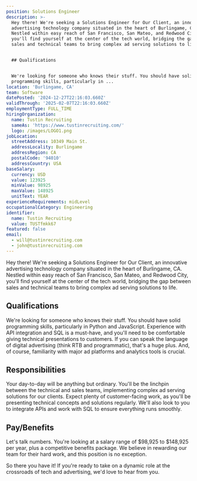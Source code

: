 ```yaml
---
position: Solutions Engineer
description: >-
  Hey there! We're seeking a Solutions Engineer for Our Client, an innovative
  advertising technology company situated in the heart of Burlingame, CA.
  Nestled within easy reach of San Francisco, San Mateo, and Redwood City,
  you'll find yourself at the center of the tech world, bridging the gap between
  sales and technical teams to bring complex ad serving solutions to life.


  ## Qualifications


  We're looking for someone who knows their stuff. You should have solid
  programming skills, particularly in ...
location: 'Burlingame, CA'
team: Software
datePosted: '2024-12-27T22:16:03.660Z'
validThrough: '2025-02-07T22:16:03.660Z'
employmentType: FULL_TIME
hiringOrganization:
  name: Tustin Recruiting
  sameAs: 'https://www.tustinrecruiting.com/'
  logo: /images/LOGO1.png
jobLocation:
  streetAddress: 10349 Main St.
  addressLocality: Burlingame
  addressRegion: CA
  postalCode: '94010'
  addressCountry: USA
baseSalary:
  currency: USD
  value: 123925
  minValue: 98925
  maxValue: 148925
  unitText: YEAR
experienceRequirements: midLevel
occupationalCategory: Engineering
identifier:
  name: Tustin Recruiting
  value: TUSTfmkk67
featured: false
email:
  - will@tustinrecruiting.com
  - john@tustinrecruiting.com
---
```




Hey there! We're seeking a Solutions Engineer for Our Client, an innovative advertising technology company situated in the heart of Burlingame, CA. Nestled within easy reach of San Francisco, San Mateo, and Redwood City, you'll find yourself at the center of the tech world, bridging the gap between sales and technical teams to bring complex ad serving solutions to life.

## Qualifications

We're looking for someone who knows their stuff. You should have solid programming skills, particularly in Python and JavaScript. Experience with API integration and SQL is a must-have, and you'll need to be comfortable giving technical presentations to customers. If you can speak the language of digital advertising (think RTB and programmatic), that's a huge plus. And, of course, familiarity with major ad platforms and analytics tools is crucial.

## Responsibilities

Your day-to-day will be anything but ordinary. You'll be the linchpin between the technical and sales teams, implementing complex ad serving solutions for our clients. Expect plenty of customer-facing work, as you'll be presenting technical concepts and solutions regularly. We'll also look to you to integrate APIs and work with SQL to ensure everything runs smoothly.

## Pay/Benefits

Let's talk numbers. You're looking at a salary range of $98,925 to $148,925 per year, plus a competitive benefits package. We believe in rewarding our team for their hard work, and this position is no exception.

So there you have it! If you're ready to take on a dynamic role at the crossroads of tech and advertising, we'd love to hear from you.
